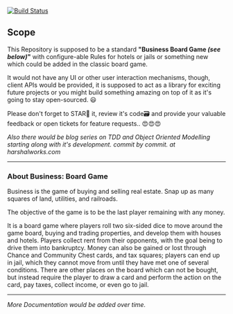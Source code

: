 [![Build Status](https://travis-ci.org/HarshalSharma/Business-Board-Game.svg?branch=master)](https://travis-ci.org/HarshalSharma/Business-Board-Game)

## Scope

This Repository is supposed to be a standard **"Business Board Game *(see below)*"** with configure-able Rules for hotels or jails or something new which could be added in the classic board game.

It would not have any UI or other user interaction mechanisms, though, client APIs would be provided, it is supposed to act as a library for exciting future projects or you might build something amazing on top of it as it's going to stay open-sourced. 😃️

Please don't forget to STAR🌟️ it, review it's code🗃️ and provide your valuable feedback or open tickets for feature requests.. 😍️😍️😍️

*Also there would be blog series on TDD and Object Oriented Modelling starting along with it's development. commit by commit. at harshalworks.com*

---
### About Business: Board Game
Business is the game of buying and selling real estate. Snap up as many squares of land, utilities, and railroads.

The objective of the game is to be the last player remaining with any money.

It is a board game where players roll two six-sided dice to move around the game board, buying and trading properties, and develop them with houses and hotels. Players collect rent from their opponents, with the goal being to drive them into bankruptcy. Money can also be gained or lost through Chance and Community Chest cards, and tax squares; players can end up in jail, which they cannot move from until they have met one of several conditions. There are other places on the board which can not be bought, but instead require the player to draw a card and perform the action on the card, pay taxes, collect income, or even go to jail.


---
*More Documentation would be added over time.*
